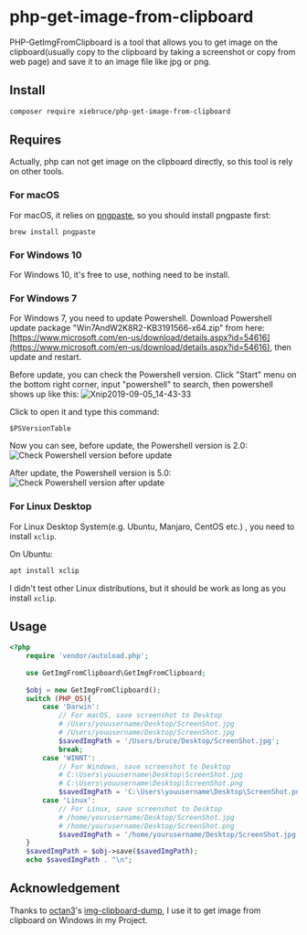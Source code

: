 php-get-image-from-clipboard
===
PHP-GetImgFromClipboard is a tool that allows you to get image on the clipboard(usually copy to the clipboard by taking a screenshot or copy from web page) and save it to an image file like jpg or png.

## Install
```bash
composer require xiebruce/php-get-image-from-clipboard
```

## Requires
Actually, php can not get image on the clipboard directly, so this tool is rely on other tools.

### For macOS
For macOS, it relies on [pngpaste](https://github.com/jcsalterego/pngpaste), so you should install pngpaste first:
```
brew install pngpaste
```

### For Windows 10
For Windows 10, it's free to use, nothing need to be install.

### For Windows 7
For Windows 7, you need to update Powershell. Download Powershell update package "Win7AndW2K8R2-KB3191566-x64.zip" from here: [https://www.microsoft.com/en-us/download/details.aspx?id=54616](https://www.microsoft.com/en-us/download/details.aspx?id=54616), then update and restart.

Before update, you can check the Powershell version. Click "Start" menu on the bottom right corner, input "powershell" to search, then powershell shows up like this:
![Xnip2019-09-05_14-43-33](https://img.xiebruce.top/2019/09/05/f2dcd86c96d8459604797dd1396ceed2.jpg)

Click to open it and type this command:
```
$PSVersionTable
```

Now you can see, before update, the Powershell version is 2.0:
![Check Powershell version before update](https://img.xiebruce.top/2019/08/28/6d388e41f563be24a156c8cf6164fab7.jpg)

After update, the Powershell version is 5.0:
![Check Powershell version after update](https://img.xiebruce.top/2019/08/28/967284bf7f26ac192e859ffa73fec016.jpg) 


### For Linux Desktop
For Linux Desktop System(e.g. Ubuntu, Manjaro, CentOS etc.) , you need to install `xclip`.

On Ubuntu:

```bash
apt install xclip
```

I didn't test other Linux distributions, but it should be work as long as you install `xclip`.

## Usage
```php
<?php
	require 'vendor/autoload.php';
	
	use GetImgFromClipboard\GetImgFromClipboard;
	
	$obj = new GetImgFromClipboard();
	switch (PHP_OS){
		case 'Darwin':
			// For macOS, save screenshot to Desktop
			# /Users/youusername/Desktop/ScreenShot.jpg
			# /Users/youusername/Desktop/ScreenShot.jpg
			$savedImgPath = '/Users/bruce/Desktop/ScreenShot.jpg';
			break;
		case 'WINNT':
			// For Windows, save screenshot to Desktop
			# C:\Users\youusername\Desktop\ScreenShot.jpg
			# C:\Users\youusername\Desktop\ScreenShot.png
			$savedImgPath = 'C:\Users\youusername\Desktop\ScreenShot.png';
		case 'Linux':
			// For Linux, save screenshot to Desktop
			# /home/yourusername/Desktop/ScreenShot.jpg
			# /home/yourusername/Desktop/ScreenShot.png
			$savedImgPath = '/home/yourusername/Desktop/ScreenShot.jpg';
	}
	$savedImgPath = $obj->save($savedImgPath);
	echo $savedImgPath . "\n";
```

## Acknowledgement
Thanks to [octan3](https://github.com/octan3)'s [img-clipboard-dump](https://github.com/octan3/img-clipboard-dump), I use it to get image from clipboard on Windows in my Project.

